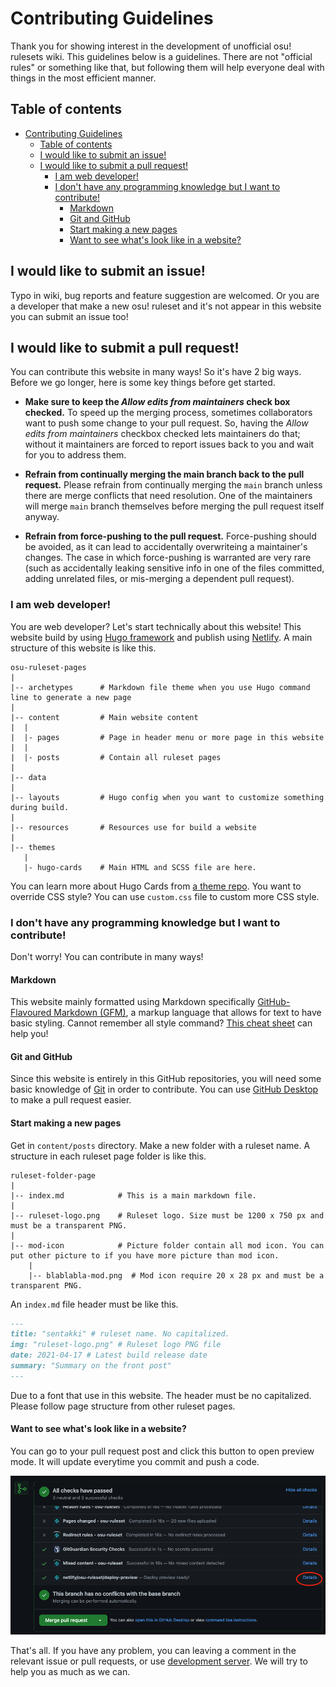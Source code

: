 # Contributing Guidelines

Thank you for showing interest in the development of unofficial osu! rulesets wiki. This guidelines below is a guidelines. There are not "official rules" or something like that, but following them will help everyone deal with things in the most efficient manner.

## Table of contents

- [Contributing Guidelines](#contributing-guidelines)
  - [Table of contents](#table-of-contents)
  - [I would like to submit an issue!](#i-would-like-to-submit-an-issue)
  - [I would like to submit a pull request!](#i-would-like-to-submit-a-pull-request)
    - [I am web developer!](#i-am-web-developer)
    - [I don't have any programming knowledge but I want to contribute!](#i-dont-have-any-programming-knowledge-but-i-want-to-contribute)
      - [Markdown](#markdown)
      - [Git and GitHub](#git-and-github)
      - [Start making a new pages](#start-making-a-new-pages)
      - [Want to see what's look like in a website?](#want-to-see-whats-look-like-in-a-website)

## I would like to submit an issue!

Typo in wiki, bug reports and feature suggestion are welcomed. Or you are a developer that make a new osu! ruleset and it's not appear in this website you can submit an issue too!

## I would like to submit a pull request!

You can contribute this website in many ways! So it's have 2 big ways. Before we go longer, here is some key things before get started.

* **Make sure to keep the *Allow edits from maintainers* check box checked.**
  To speed up the merging process, sometimes collaborators want to push some change to your pull request. So, having the *Allow edits from maintainers* checkbox checked lets maintainers do that; without it maintainers are forced to report issues back to you and wait for you to address them.

* **Refrain from continually merging the main branch back to the pull request.**
  Please refrain from continually merging the `main` branch unless there are merge conflicts that need resolution. One of the maintainers will merge `main` branch themselves before merging the pull request itself anyway.

* **Refrain from force-pushing to the pull request.**
  Force-pushing should be avoided, as it can lead to accidentally overwriteing a maintainer's changes. The case in which force-pushing is warranted are very rare (such as accidentally leaking sensitive info in one of the files committed, adding unrelated files, or mis-merging a dependent pull request).

<!-- * **Feel free to reach out for help.** : Finding main Discord server-->
### I am web developer!

You are web developer? Let's start technically about this website! This website build by using [Hugo framework](https://github.com/gohugoio/hugo) and publish using [Netlify](https://www.netlify.com/). A main structure of this website is like this.

```
osu-ruleset-pages
|
|-- archetypes      # Markdown file theme when you use Hugo command line to generate a new page
|
|-- content         # Main website content
|  |
|  |- pages         # Page in header menu or more page in this website
|  |
|  |- posts         # Contain all ruleset pages
|
|-- data
|
|-- layouts         # Hugo config when you want to customize something during build.
|
|-- resources       # Resources use for build a website
|
|-- themes
   |
   |- hugo-cards    # Main HTML and SCSS file are here.
```

You can learn more about Hugo Cards from [a theme repo](https://github.com/bul-ikana/hugo-cards). You want to override CSS style? You can use `custom.css` file to custom more CSS style.

### I don't have any programming knowledge but I want to contribute!

Don't worry! You can contribute in many ways!

#### Markdown

This website mainly formatted using Markdown specifically [GitHub-Flavoured Markdown (GFM)](https://docs.github.com/en/github/writing-on-github/getting-started-with-writing-and-formatting-on-github), a markup language that allows for text to have basic styling. Cannot remember all style command? [This cheat sheet](https://github.com/adam-p/markdown-here/wiki/Markdown-Cheatsheet) can help you!

#### Git and GitHub

Since this website is entirely in this GitHub repositories, you will need some basic knowledge of [Git](https://git-scm.com/) in order to contribute.
You can use [GitHub Desktop](https://desktop.github.com/) to make a pull request easier.

#### Start making a new pages

Get in `content/posts` directory. Make a new folder with a ruleset name. A structure in each ruleset page folder is like this.

```
ruleset-folder-page
|
|-- index.md            # This is a main markdown file.
|
|-- ruleset-logo.png    # Ruleset logo. Size must be 1200 x 750 px and must be a transparent PNG.
|
|-- mod-icon            # Picture folder contain all mod icon. You can put other picture to if you have more picture than mod icon.
    |
    |-- blablabla-mod.png  # Mod icon require 20 x 28 px and must be a transparent PNG.
```

An `index.md` file header must be like this.

```markdown
---
title: "sentakki" # ruleset name. No capitalized.
img: "ruleset-logo.png" # Ruleset logo PNG file
date: 2021-04-17 # Latest build release date
summary: "Summary on the front post"
---
```

Due to a font that use in this website. The header must be no capitalized. Please follow page structure from other ruleset pages.

#### Want to see what's look like in a website?

You can go to your pull request post and click this button to open preview mode. It will update everytime you commit and push a code.

![Deploy preview](deploy-preview.png)

That's all. If you have any problem, you can leaving a comment in the relevant issue or pull requests, or use [development server](). We will try to help you as much as we can.